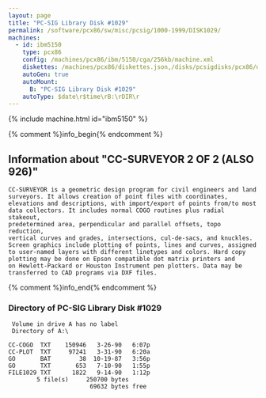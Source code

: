 ```yaml
---
layout: page
title: "PC-SIG Library Disk #1029"
permalink: /software/pcx86/sw/misc/pcsig/1000-1999/DISK1029/
machines:
  - id: ibm5150
    type: pcx86
    config: /machines/pcx86/ibm/5150/cga/256kb/machine.xml
    diskettes: /machines/pcx86/diskettes.json,/disks/pcsigdisks/pcx86/diskettes.json
    autoGen: true
    autoMount:
      B: "PC-SIG Library Disk #1029"
    autoType: $date\r$time\rB:\rDIR\r
---
```


{% include machine.html id="ibm5150" %}

{% comment %}info_begin{% endcomment %}

## Information about "CC-SURVEYOR 2 OF 2 (ALSO 926)"

    CC-SURVEYOR is a geometric design program for civil engineers and land
    surveyors. It allows creation of point files with coordinates,
    elevations and descriptions, with import/export of points from/to most
    data collectors. It includes normal COGO routines plus radial stakeout,
    predetermined area, perpendicular and parallel offsets, topo reduction,
    vertical curves and grades, intersections, cul-de-sacs, and knuckles.
    Screen graphics include plotting of points, lines and curves, assigned
    to user-named layers with different linetypes and colors. Hard copy
    plotting may be done on Epson compatible dot matrix printers and
    on Hewlett-Packard or Houston Instrument pen plotters. Data may be
    transferred to CAD programs via DXF files.
{% comment %}info_end{% endcomment %}


### Directory of PC-SIG Library Disk #1029

     Volume in drive A has no label
     Directory of A:\

    CC-COGO  TXT    150946   3-26-90   6:07p
    CC-PLOT  TXT     97241   3-31-90   6:20a
    GO       BAT        38  10-19-87   3:56p
    GO       TXT       653   7-10-90   1:55p
    FILE1029 TXT      1822   9-14-90   1:12p
            5 file(s)     250700 bytes
                           69632 bytes free
